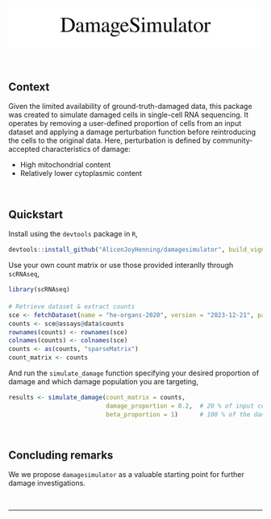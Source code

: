 ![DamageSimulator](docs/damagesimulator.svg)

<br>

## Context

Given the limited availability of ground-truth-damaged data, this package was created to simulate damaged cells in single-cell RNA sequencing. It operates by removing a user-defined proportion of cells from an input dataset and applying a damage perturbation function before reintroducing the cells to the original data. Here, perturbation is defined by community-accepted characteristics of damage:
* High mitochondrial content
* Relatively lower cytoplasmic content

<br>

## Quickstart

Install using the `devtools` package in `R`, 
```R
devtools::install_github("AlicenJoyHenning/damagesimulator", build_vignettes = TRUE)
```

Use your own count matrix or use those provided interanlly through `scRNAseq`, 
```R
library(scRNAseq)

# Retrieve dataset & extract counts 
sce <- fetchDataset(name = "he-organs-2020", version = "2023-12-21", path = "blood")
counts <- sce@assays@data$counts
rownames(counts) <- rownames(sce)
colnames(counts) <- colnames(sce)
counts <- as(counts, "sparseMatrix") 
count_matrix <- counts
```

And run the `simulate_damage` function specifying your desired proportion of damage and which damage population you are targeting, 
```R
results <- simulate_damage(count_matrix = counts,
                           damage_proportion = 0.2,  # 20 % of input cells will be damaged by the function 
                           beta_proportion = 1)      # 100 % of the damaged cells will exhibit an advanced profile of damage 
```


<br>

## Concluding remarks

We we propose ```damagesimulator``` as a valuable starting point for further damage investigations.

<br>

---
